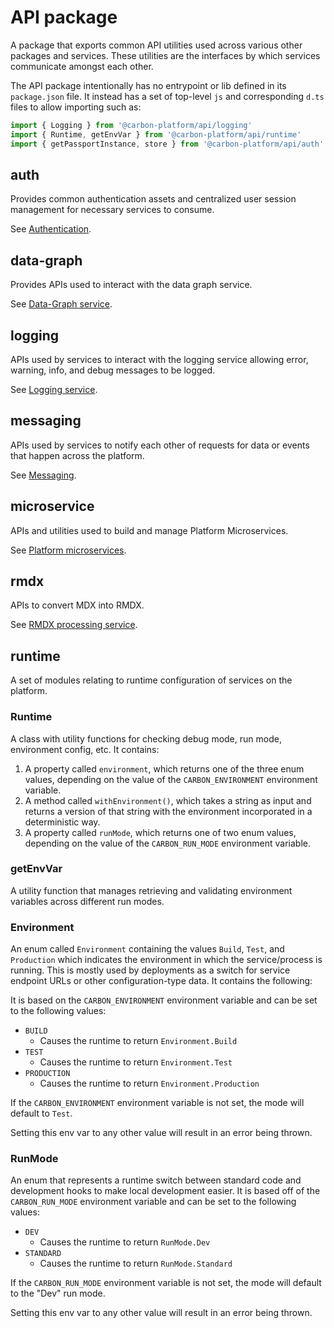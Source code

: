 # API package

A package that exports common API utilities used across various other packages and services. These
utilities are the interfaces by which services communicate amongst each other.

The API package intentionally has no entrypoint or lib defined in its `package.json` file. It
instead has a set of top-level `js` and corresponding `d.ts` files to allow importing such as:

```ts
import { Logging } from '@carbon-platform/api/logging'
import { Runtime, getEnvVar } from '@carbon-platform/api/runtime'
import { getPassportInstance, store } from '@carbon-platform/api/auth'
```

## auth

Provides common authentication assets and centralized user session management for necessary services
to consume.

See [Authentication](./authentication.md).

## data-graph

Provides APIs used to interact with the data graph service.

See [Data-Graph service](./services-data-graph.md).

## logging

APIs used by services to interact with the logging service allowing error, warning, info, and debug
messages to be logged.

See [Logging service](./services-logging.md).

## messaging

APIs used by services to notify each other of requests for data or events that happen across the
platform.

See [Messaging](./messaging.md).

## microservice

APIs and utilities used to build and manage Platform Microservices.

See [Platform microservices](./platform-microservices.md).

## rmdx

APIs to convert MDX into RMDX.

See [RMDX processing service](./services-rmdx-processing.md).

## runtime

A set of modules relating to runtime configuration of services on the platform.

### Runtime

A class with utility functions for checking debug mode, run mode, environment config, etc. It
contains:

1. A property called `environment`, which returns one of the three enum values, depending on the
   value of the `CARBON_ENVIRONMENT` environment variable.
2. A method called `withEnvironment()`, which takes a string as input and returns a version of that
   string with the environment incorporated in a deterministic way.
3. A property called `runMode`, which returns one of two enum values, depending on the value of the
   `CARBON_RUN_MODE` environment variable.

### getEnvVar

A utility function that manages retrieving and validating environment variables across different run
modes.

### Environment

An enum called `Environment` containing the values `Build`, `Test`, and `Production` which indicates
the environment in which the service/process is running. This is mostly used by deployments as a
switch for service endpoint URLs or other configuration-type data. It contains the following:

It is based on the `CARBON_ENVIRONMENT` environment variable and can be set to the following values:

- `BUILD`
  - Causes the runtime to return `Environment.Build`
- `TEST`
  - Causes the runtime to return `Environment.Test`
- `PRODUCTION`
  - Causes the runtime to return `Environment.Production`

If the `CARBON_ENVIRONMENT` environment variable is not set, the mode will default to `Test`.

Setting this env var to any other value will result in an error being thrown.

### RunMode

An enum that represents a runtime switch between standard code and development hooks to make local
development easier. It is based off of the `CARBON_RUN_MODE` environment variable and can be set to
the following values:

- `DEV`
  - Causes the runtime to return `RunMode.Dev`
- `STANDARD`
  - Causes the runtime to return `RunMode.Standard`

If the `CARBON_RUN_MODE` environment variable is not set, the mode will default to the "Dev" run
mode.

Setting this env var to any other value will result in an error being thrown.
